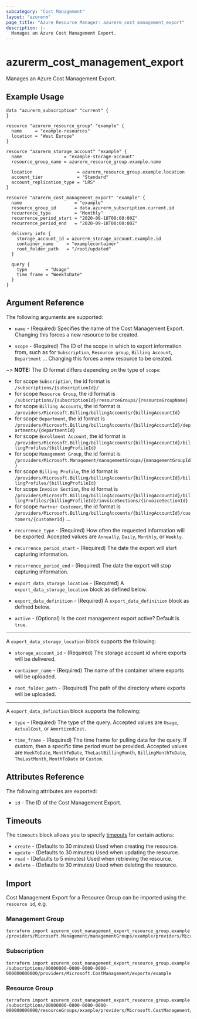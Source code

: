```yaml
---
subcategory: "Cost Management"
layout: "azurerm"
page_title: "Azure Resource Manager: azurerm_cost_management_export"
description: |-
  Manages an Azure Cost Management Export.
---
```


# azurerm_cost_management_export

Manages an Azure Cost Management Export.

## Example Usage

```hcl
data "azurerm_subscription" "current" {
}

resource "azurerm_resource_group" "example" {
  name     = "example-resources"
  location = "West Europe"
}

resource "azurerm_storage_account" "example" {
  name                = "example-storage-account"
  resource_group_name = azurerm_resource_group.example.name

  location                 = azurerm_resource_group.example.location
  account_tier             = "Standard"
  account_replication_type = "LRS"
}

resource "azurerm_cost_management_export" "example" {
  name                    = "example"
  resource_group_id       = data.azurerm_subscription.current.id
  recurrence_type         = "Monthly"
  recurrence_period_start = "2020-08-18T00:00:00Z"
  recurrence_period_end   = "2020-09-18T00:00:00Z"

  delivery_info {
    storage_account_id = azurerm_storage_account.example.id
    container_name     = "examplecontainer"
    root_folder_path   = "/root/updated"
  }

  query {
    type       = "Usage"
    time_frame = "WeekToDate"
  }
}
```

## Argument Reference

The following arguments are supported:

* `name` - (Required) Specifies the name of the Cost Management Export. Changing this forces a new resource to be created.

* `scope` - (Required) The ID of the scope in which to export information from, such as for `Subscription`, `Resource group`, `Billing Account`, `Department` ... Changing this forces a new resource to be created.

~> **NOTE:** The ID format differs depending on the type of `scope`:
- for scope `Subscription`, the id format is `/subscriptions/{subscriptionId}/`
- for scope `Resource Group`, the id format is `/subscriptions/{subscriptionId}/resourceGroups/{resourceGroupName}`
- for scope `Billing Accounts`, the id format is `/providers/Microsoft.Billing/billingAccounts/{billingAccountId}`
- for scope `Department`, the id format is `/providers/Microsoft.Billing/billingAccounts/{billingAccountId}/departments/{departmentId}`
- for scope `Enrollment Account`, the id format is `/providers/Microsoft.Billing/billingAccounts/{billingAccountId}/billingProfiles/{billingProfileId}`
- for scope `Management Group`, the id format is `/providers/Microsoft.Management/managementGroups/{managementGroupId}`
- for scope `Billing Profile`, the id format is `/providers/Microsoft.Billing/billingAccounts/{billingAccountId}/billingProfiles/{billingProfileId}`
- for scope `Invoice Section`, the id format is `/providers/Microsoft.Billing/billingAccounts/{billingAccountId}/billingProfiles/{billingProfileId}/invoiceSections/{invoiceSectionId}`
- for scope `Partner Customer`, the id format is `/providers/Microsoft.Billing/billingAccounts/{billingAccountId}/customers/{customerId}`
...

* `recurrence_type` - (Required) How often the requested information will be exported. Accepted values are `Annually`, `Daily`, `Monthly`, or `Weekly`.

* `recurrence_period_start` - (Required) The date the export will start capturing information.

* `recurrence_period_end` - (Required) The date the export will stop capturing information. 

* `export_data_storage_location` - (Required) A `export_data_storage_location` block as defined below.

* `export_data_definition` - (Required) A `export_data_definition` block as defined below.

* `active` - (Optional) Is the cost management export active? Default is `true`.

---

A `export_data_storage_location` block supports the following:

* `storage_account_id` - (Required) The storage account id where exports will be delivered.

* `container_name` - (Required) The name of the container where exports will be uploaded.

* `root_folder_path` - (Required) The path of the directory where exports will be uploaded.

---

A `export_data_definition` block supports the following:

* `type` - (Required) The type of the query. Accepted values are `Usage`, `ActualCost`, or `AmortizedCost`.

* `time_frame` - (Required) The time frame for pulling data for the query. If custom, then a specific time period must be provided. Accepted values are `WeekToDate`, `MonthToDate`, `TheLastBillingMonth`, `BillingMonthToDate`, `TheLastMonth`, `MonthToDate` or `Custom`.

## Attributes Reference

The following attributes are exported:

* `id` - The ID of the Cost Management Export.

## Timeouts

The `timeouts` block allows you to specify [timeouts](https://www.terraform.io/docs/configuration/resources.html#timeouts) for certain actions:

* `create` - (Defaults to 30 minutes) Used when creating the resource.
* `update` - (Defaults to 30 minutes) Used when updating the resource.
* `read` - (Defaults to 5 minutes) Used when retrieving the resource.
* `delete` - (Defaults to 30 minutes) Used when deleting the resource.

## Import

Cost Management Export for a Resource Group can be imported using the `resource id`, e.g.

### Management Group
```shell
terraform import azurerm_cost_management_export_resource_group.example /providers/Microsoft.Management/managementGroups/example/providers/Microsoft.CostManagement/exports/example
```

### Subscription
```shell
terraform import azurerm_cost_management_export_resource_group.example /subscriptions/00000000-0000-0000-0000-000000000000/providers/Microsoft.CostManagement/exports/example
```

### Resource Group
```shell
terraform import azurerm_cost_management_export_resource_group.example /subscriptions/00000000-0000-0000-0000-000000000000/resourceGroups/example/providers/Microsoft.CostManagement/exports/example
```